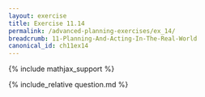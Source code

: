 ```yaml
---
layout: exercise
title: Exercise 11.14
permalink: /advanced-planning-exercises/ex_14/
breadcrumb: 11-Planning-And-Acting-In-The-Real-World
canonical_id: ch11ex14
---
```


{% include mathjax_support %}
<div id="hiddden">{% include_relative question.md %}</div>